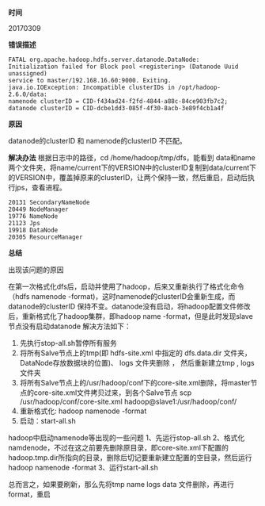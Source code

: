 **时间**

20170309

**错误描述**

```shell
FATAL org.apache.hadoop.hdfs.server.datanode.DataNode: 
Initialization failed for Block pool <registering> (Datanode Uuid unassigned) 
service to master/192.168.16.60:9000. Exiting. 
java.io.IOException: Incompatible clusterIDs in /opt/hadoop-2.6.0/data:
namenode clusterID = CID-f434ad24-f2fd-4844-a88c-84ce903fb7c2; 
datanode clusterID = CID-dcbe1dd3-085f-4f30-8acb-3e89f4cb1a4f
```

**原因**

datanode的clusterID 和 namenode的clusterID 不匹配。

**解决办法**
根据日志中的路径，cd /home/hadoop/tmp/dfs，能看到 data和name两个文件夹，将name/current下的VERSION中的clusterID复制到data/current下的VERSION中，覆盖掉原来的clusterID，让两个保持一致，然后重启，启动后执行jps，查看进程。

```shell
20131 SecondaryNameNode
20449 NodeManager
19776 NameNode
21123 Jps
19918 DataNode
20305 ResourceManager
```

**总结**

出现该问题的原因

在第一次格式化dfs后，启动并使用了hadoop，后来又重新执行了格式化命令（hdfs namenode -format)，这时namenode的clusterID会重新生成，而datanode的clusterID 保持不变。datanode没有启动，将hadoop配置文件修改后，重新格式化了hadoop集群，即hadoop name -format，但是此时发现slave节点没有启动datanode
解决方法如下：

1. 先执行stop-all.sh暂停所有服务
2. 将所有Salve节点上的tmp(即 hdfs-site.xml 中指定的 dfs.data.dir 文件夹，DataNode存放数据块的位置)、 logs 文件夹删除 ， 然后重新建立tmp , logs 文件夹
3. 将所有Salve节点上的/usr/hadoop/conf下的core-site.xml删除，将master节点的core-site.xml文件拷贝过来，到各个Salve节点
scp /usr/hadoop/conf/core-site.xml hadoop@slave1:/usr/hadoop/conf/
4. 重新格式化: hadoop namenode -format
5. 启动：start-all.sh

hadoop中启动namenode等出现的一些问题
1、先运行stop-all.sh
2、格式化namdenode，不过在这之前要先删除原目录，即core-site.xml下配置的<name>hadoop.tmp.dir</name>所指向的目录，删除后切记要重新建立配置的空目录，然后运行hadoop namenode -format
3、运行start-all.sh

总而言之，如果要刷新，那么先将tmp name logs data 文件删除，再进行format，重启
